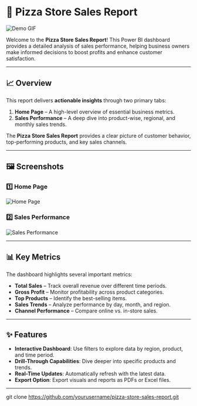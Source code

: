 # 🍕 Pizza Store Sales Report  

![Demo GIF](./assets/demo.gif)  

Welcome to the **Pizza Store Sales Report**! This Power BI dashboard provides a detailed analysis of sales performance, helping business owners make informed decisions to boost profits and enhance customer satisfaction.  

---

## 📈 Overview  
This report delivers **actionable insights** through two primary tabs:  

1. **Home Page** – A high-level overview of essential business metrics.  
2. **Sales Performance** – A deep dive into product-wise, regional, and monthly sales trends.  

The **Pizza Store Sales Report** provides a clear picture of customer behavior, top-performing products, and key sales channels.  

---

## 🖼️ Screenshots  

### **1️⃣ Home Page**  
![Home Page](./assets/home_page.png)  

### **2️⃣ Sales Performance**  
![Sales Performance](./assets/sales_performance.png)  

---

## 📊 Key Metrics  

The dashboard highlights several important metrics:  
- **Total Sales** – Track overall revenue over different time periods.  
- **Gross Profit** – Monitor profitability across product categories.  
- **Top Products** – Identify the best-selling items.  
- **Sales Trends** – Analyze performance by day, month, and region.  
- **Channel Performance** – Compare online vs. in-store sales.  

---

## ✨ Features  

- **Interactive Dashboard**: Use filters to explore data by region, product, and time period.  
- **Drill-Through Capabilities**: Dive deeper into specific products and trends.  
- **Real-Time Updates**: Automatically refresh with the latest data.  
- **Export Option**: Export visuals and reports as PDFs or Excel files.  

---
   git clone https://github.com/yourusername/pizza-store-sales-report.git
